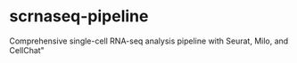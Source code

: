 # scrnaseq-pipeline
Comprehensive single-cell RNA-seq analysis pipeline with Seurat, Milo, and CellChat"
